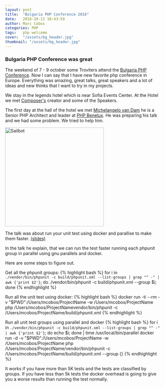 ```yaml
---
layout: post
title:  "Bulgaria PHP Conference 2016"
date:   2016-10-12 10:43:59
author: Marc Cobos
categories: PHP
tags:	php welcome
cover:  "/assets/bg_header.jpg"
thumbnail: "/assets/bg_header.jpg"
---
```


### Bulgaria PHP Conference was great

The weekend of 7 - 9 october some Troviters attend the [Bulgaria PHP Conference][bgphp]. Now I can say that I have new favorite php conference in Europe. Everything was amazing, great talks, great speakers and a lot of ideas and new thinks that I want to try in my projects.

We stay in the legends hotel which is near Sofia Events Center. At the Hotel we met [Composer's][composer] creator and some of the Speakers.

The first day at the hall of the hotel we met [Michelangelo van Dam][michelangelo] he is a Senior PHP Architect and leader at [PHP Benelux][benelux]. He was preparing his talk and we had some problem. We tried to help him.

<a href="{{ site.baseurl }}/assets/bgphp_hall.jpg" data-lightbox="Troviters with Michelangelo Van Dam" data-title="Troviters with Michelangelo Van Dam">
  <img style="width: 320px; margin:auto;" src="{{ site.baseurl }}/assets/bgphp_hall.jpg" class="rounded_big" title="Sailbot">
</a>

The talk was about run your unit test using docker and parallise to make them faster. [(slides)][michelangelo_talk] 

In the talk he explain, that we can run the test faster running each phpunit group in parallel using gnu parallels and docker.

Here are some steps to figure out. 

Get all the phpunit groups:
{% highlight bash %}
for i in `./vendor/bin/phpunit -c build/phpunit.xml --list-groups | grep "^ -" | 
awk {'print $2'}`; do ./vendor/bin/phpunit -c build/phpunit.xml --group $i; done
{% endhighlight %}

Run all the unit test using docker:
{% highlight bash %}
docker run -ti --rm -v "$PWD":/Users/mcobos/ProjectName
-w /Users/mcobos/ProjectName php /Users/mcobos/ProjectNamevendor/bin/phpunit 
-c /Users/mcobos/ProjectName/build/phpunit.xml 
{% endhighlight %}

Run all unit test groups using parallel and docker
{% highlight bash %}
for i in `./vendor/bin/phpunit -c build/phpunit.xml --list-groups | grep "^ -"
| awk {'print $2'}`; do echo $i; done | time /usr/local/bin/parallel 
docker run -d -v "$PWD":/Users/mcobos/ProjectName -w /Users/mcobos/ProjectName 
php /Users/mcobos/ProjectName/vendor/bin/phpunit -c /Users/mcobos/ProjectName/build/phpunit.xml --group {}
{% endhighlight %}

It works if you have more than 5K tests and the tests are classified by groups. If you have less than 5k tests the docker overhead is going to give you a worse results than running the test normally.

[bgphp]:   www.bgphp.org
[composer]: https://getcomposer.org
[michelangelo]: https://twitter.com/DragonBe
[benelux]: https://www.phpbenelux.eu
[michelangelo_talk]: http://www.slideshare.net/DragonBe/dockerize-your-unit-tests-for-faster-feedback
